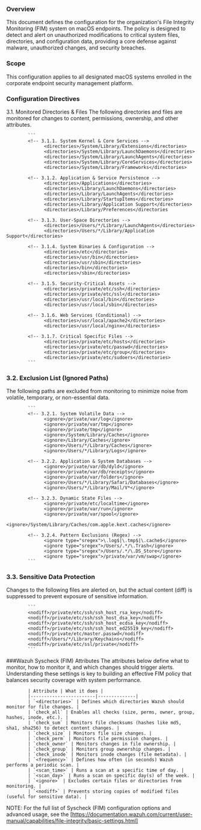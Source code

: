 ### Overview

This document defines the configuration for the organization's File Integrity Monitoring (FIM) system on macOS endpoints. The policy is designed to detect and alert on unauthorized modifications to critical system files, directories, and configuration data, providing a core defense against malware, unauthorized changes, and security breaches.

### Scope

This configuration applies to all designated macOS systems enrolled in the corporate endpoint security management platform.

### Configuration Directives

3.1. Monitored Directories & Files
 The following directories and files are monitored for changes to content, permissions, ownership, and other attributes.

            ```
            <!-- 3.1.1. System Kernel & Core Services -->
                  <directories>/System/Library/Extensions</directories>
                  <directories>/System/Library/LaunchDaemons</directories>
                  <directories>/System/Library/LaunchAgents</directories>
                  <directories>/System/Library/CoreServices</directories>
                  <directories>/System/Library/Frameworks</directories>

            <!-- 3.1.2. Application & Service Persistence -->
                  <directories>/Applications</directories>
                  <directories>/Library/LaunchDaemons</directories>
                  <directories>/Library/LaunchAgents</directories>
                  <directories>/Library/StartupItems</directories>
                  <directories>/Library/Application Support</directories>
                  <directories>/Library/Preferences</directories

            <!-- 3.1.3. User-Space Directories -->
                  <directories>/Users/*/Library/LaunchAgents</directories>
                  <directories>/Users/*/Library/Application Support</directories>

            <!-- 3.1.4. System Binaries & Configuration -->
                  <directories>/etc</directories>
                  <directories>/usr/bin</directories>
                  <directories>/usr/sbin</directories>
                  <directories>/bin</directories>
                  <directories>/sbin</directories>

            <!-- 3.1.5. Security-Critical Assets -->
                  <directories>/private/etc/ssh</directories>
                  <directories>/private/etc/ssl</directories>
                  <directories>/usr/local/bin</directories>
                  <directories>/usr/local/sbin</directories>

            <!-- 3.1.6. Web Services (Conditional) -->
                  <directories>/usr/local/apache2</directories>
                  <directories>/usr/local/nginx</directories>

            <!-- 3.1.7. Critical Specific Files --> 
                  <directories>/private/etc/hosts</directories>
                  <directories>/private/etc/passwd</directories>
                  <directories>/private/etc/group</directories>
                  <directories>/private/etc/sudoers</directories>
            ```

 ### 3.2. Exclusion List (Ignored Paths)

 The following paths are excluded from monitoring to minimize noise from volatile, temporary, or non-essential data.

            ```
            <!-- 3.2.1. System Volatile Data -->
                  <ignore>/private/var/log</ignore>
                  <ignore>/private/var/tmp</ignore>
                  <ignore>/private/tmp</ignore>
                  <ignore>/System/Library/Caches</ignore>
                  <ignore>/Library/Caches</ignore>
                  <ignore>/Users/*/Library/Caches</ignore>
                  <ignore>/Users/*/Library/Logs</ignore>

            <!-- 3.2.2. Application & System Databases -->
                  <ignore>/private/var/db/dyld</ignore>
                  <ignore>/private/var/db/receipts</ignore>
                  <ignore>/private/var/folders</ignore>
                  <ignore>/Users/*/Library/Safari/Databases</ignore>
                  <ignore>/Users/*/Library/Mail/V*</ignore>

            <!-- 3.2.3. Dynamic State Files -->
                  <ignore>/private/etc/localtime</ignore>
                  <ignore>/private/var/run</ignore>
                  <ignore>/private/var/spool</ignore>
                  <ignore>/System/Library/Caches/com.apple.kext.caches</ignore>

            <!-- 3.2.4. Pattern Exclusions (Regex) -->
                  <ignore type="sregex">\.log$|\.tmp$|\.cache$</ignore>
                  <ignore type="sregex">/Users/.*/\.Trash</ignore>
                  <ignore type="sregex">/Users/.*/\.DS_Store</ignore>
                  <ignore type="sregex">/private/var/vm/swap</ignore>
            ```

### 3.3. Sensitive Data Protection

Changes to the following files are alerted on, but the actual content (diff) is suppressed to prevent exposure of sensitive information.

            ```
            <nodiff>/private/etc/ssh/ssh_host_rsa_key</nodiff>
            <nodiff>/private/etc/ssh/ssh_host_dsa_key</nodiff>
            <nodiff>/private/etc/ssh/ssh_host_ecdsa_key</nodiff>
            <nodiff>/private/etc/ssh/ssh_host_ed25519_key</nodiff>
            <nodiff>/private/etc/master.passwd</nodiff>
            <nodiff>/Users/*/Library/Keychains</nodiff>
            <nodiff>/private/etc/ssl/private</nodiff>
            ```

 ###Wazuh Syscheck (FIM) Attributes
The attributes below define what to monitor, how to monitor it, and which changes should trigger alerts. Understanding these settings is key to building an effective FIM policy that balances security coverage with system performance.

            | Attribute | What it does |
            |------------------------|--------------|
            | `<directories>` | Defines which directories Wazuh should monitor for file changes. |
            | `check_all` | Enables all checks (size, perms, owner, group, hashes, inode, etc.). |
            | `check_sum` | Monitors file checksums (hashes like md5, sha1, sha256) to detect content changes. |
            | `check_size` | Monitors file size changes. |
            | `check_perm` | Monitors file permission changes. |
            | `check_owner` | Monitors changes in file ownership. |
            | `check_group` | Monitors group ownership changes. |
            | `check_inode` | Monitors inode changes (file metadata). |
            | `<frequency>` | Defines how often (in seconds) Wazuh performs a periodic scan. |
            | `<scan_time>` | Runs a scan at a specific time of day. |
            | `<scan_day>` | Runs a scan on specific day(s) of the week. |
            | `<ignore>` | Excludes certain files or directories from monitoring. |
            | `<nodiff>` | Prevents storing copies of modified files (useful for sensitive data). |

NOTE: For the full list of Syscheck (FIM) configuration options and advanced usage, see the [https://documentation.wazuh.com/current/user-manual/capabilities/file-integrity/basic-settings.html]

